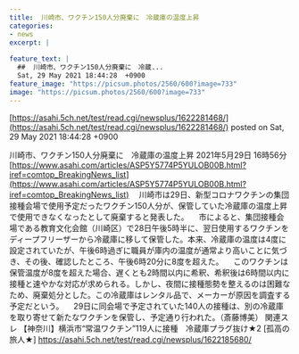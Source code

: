 ```yaml
---
title:  川崎市、ワクチン150人分廃棄に　冷蔵庫の温度上昇  
categories:
- news
excerpt: |
  
feature_text: |
  ##  川崎市、ワクチン150人分廃棄に　冷蔵...
  Sat, 29 May 2021 18:44:28  +0900
feature_image: "https://picsum.photos/2560/600?image=733"
image: "https://picsum.photos/2560/600?image=733"
---
```


[https://asahi.5ch.net/test/read.cgi/newsplus/1622281468/](https://asahi.5ch.net/test/read.cgi/newsplus/1622281468/)
posted on Sat, 29 May 2021 18:44:28  +0900

<!--more-->

川崎市、ワクチン150人分廃棄に　冷蔵庫の温度上昇 2021年5月29日 16時56分 [https://www.asahi.com/articles/ASP5Y5774P5YULOB00B.html?iref=comtop_BreakingNews_list](https://www.asahi.com/articles/ASP5Y5774P5YULOB00B.html?iref=comtop_BreakingNews_list) 　川崎市は29日、新型コロナワクチンの集団接種会場で使用予定だったワクチン150人分が、保管していた冷蔵庫の温度上昇で使用できなくなったとして廃棄すると発表した。 　市によると、集団接種会場である教育文化会館（川崎区）で28日午後5時半に、翌日使用するワクチンをディープフリーザーから冷蔵庫に移して保管した。本来、冷蔵庫の温度は4度に設定されていたが、午後6時過ぎに職員が庫内の温度が通常より高いことに気づき、その後、確認したところ、午後6時20分に8度を超えた。 　このワクチンは保管温度が8度を超えた場合、遅くとも2時間以内に希釈、希釈後は6時間以内に接種と速やかな対応が求められる。しかし、夜間に接種態勢を整えるのは困難なため、廃棄処分とした。この冷蔵庫はレンタル品で、メーカーが原因を調査する予定だという。 　29日に同会場で予定されていた140人の接種は、別の冷蔵庫を取り寄せて新たなワクチンを保管し、予定通り行われた。（斎藤博美） 関連スレ 【神奈川】横浜市“常温ワクチン”119人に接種　冷蔵庫プラグ抜け★2 [孤高の旅人★] https://asahi.5ch.net/test/read.cgi/newsplus/1622185680/
